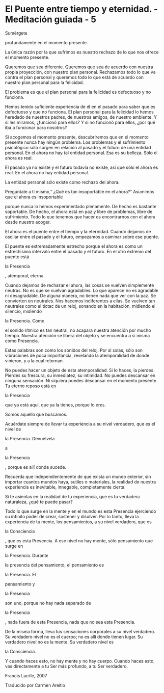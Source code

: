 # El Puente entre tiempo y eternidad. - Meditación guiada - 5

Sumérgete

profundamente en el momento presente.

La única razón por la que sufrimos es nuestro rechazo de lo que nos ofrece el momento presente.

Queremos que sea diferente. Queremos que sea de acuerdo con nuestra propia proyección, con nuestro plan personal. Rechazamos todo lo que va contra el plan personal y queremos todo lo que está de acuerdo con nuestro plan personal para la felicidad.

El problema es que el plan personal para la felicidad es defectuoso y no funciona.

Hemos tenido suficiente experiencia de él en el pasado para saber que es defectuoso y que no funciona. El plan personal para la felicidad lo hemos heredado de nuestros padres, de nuestros amigos, de nuestro ambiente. Y si les miramos, ¿funcionó para ellos? Y si no funcionó para ellos, ¿por qué iba a funcionar para nosotros?

Si acogemos el momento presente, descubriremos que en el momento presente nunca hay ningún problema. Los problemas y el sufrimiento psicológico sólo surgen en relación al pasado y el futuro de una entidad personal. En el ahora no hay tal entidad personal. Esa es su belleza. Sólo el ahora es real.

El pasado ya no existe y el futuro todavía no existe, así que sólo el ahora es real. En el ahora no hay entidad personal.

La entidad personal sólo existe como rechazo del ahora. 

Pregúntate a ti mismo,” ¿Qué es tan insoportable en el ahora?” Asumimos que el ahora es insoportable

porque nunca lo hemos experimentado plenamente. De hecho es bastante soportable. De hecho, el ahora está en paz y libre de problemas, libre de sufrimiento. Todo lo que tenemos que hacer es encontrarnos con el ahora desde nuestro acoger.

El ahora es el puente entre el tiempo y la eternidad. Cuando dejamos de oscilar entre el pasado y el futuro, empezamos a caminar sobre ese puente.

El puente es extremadamente estrecho porque el ahora es como un estrechísimo intervalo entre el pasado y el futuro. En el otro extremo del puente está 

la Presencia

, atemporal, eterna.

Cuando dejamos de rechazar el ahora, las cosas se vuelven simplemente neutras. No es que se vuelvan agradables. Lo que aparece no es agradable ni desagradable. De alguna manera, no tienen nada que ver con la paz. Se convierten en neutrales. Nos hacemos indiferentes a ellas. Se vuelven tan neutrales como el tictac de un reloj, sonando en la habitación, midiendo el silencio, midiendo 

la Presencia. Como

 el sonido rítmico es tan neutral, no acapara nuestra atención por mucho tiempo. Nuestra atención se libera del objeto y se encuentra a sí misma como Presencia.

Estas palabras son como los sonidos del reloj. Por sí solas, sólo son vibraciones de poca importancia, revelando la atemporalidad de donde vinieron, y a la cual retornan.

No puedes hacer un objeto de esta atemporalidad. Si lo haces, la pierdes. Pierdes su frescura, su inmediatez, su intimidad. No puedes descansar en ninguna sensación. Ni siquiera puedes descansar en el momento presente. Tu eterno reposo está en 

la Presencia

 que ya está aquí, que ya la tienes, porque lo eres.

Somos aquello que buscamos.

Acuérdate siempre de llevar tu experiencia a su nivel verdadero, que es el nivel de 

la Presencia. Devuélvela

 a 

la Presencia

, porque es allí donde sucede.

Recuerda que independientemente de que exista un mundo exterior, sin importar cuantos mundos haya, sutiles o materiales, la realidad de nuestra experiencia es inevitable, innegable, completamente cierta.

Si te asientas en la realidad de tu experiencia, que es tu verdadera naturaleza, ¿qué te puede pasar?

Todo lo que surge en la mente y en el mundo es esta Presencia ejerciendo su infinito poder de crear, sostener y disolver. Por lo tanto, lleva la experiencia de tu mente, los pensamientos, a su nivel verdadero, que es 

la Consciencia

, que es esta Presencia. A ese nivel no hay mente, sólo pensamiento que surge en 

la Presencia. Durante

 la presencia del pensamiento, el pensamiento es 

la Presencia. El

 pensamiento y 

la Presencia

 son uno, porque no hay nada separado de 

la Presencia

, nada fuera de esta Presencia, nada que no sea esta Presencia.

De la misma forma, lleva tus sensaciones corporales a su nivel verdadero. Su verdadero nivel no es el cuerpo; no es allí donde tienen lugar. Su verdadero nivel no es la mente. Su verdadero nivel es 

la Consciencia.

Y cuando haces esto, no hay mente y no hay cuerpo. Cuando haces esto, vas directamente a tu Ser más profundo, a tu Ser verdadero.

Francis Lucille, 2007

Traducido por Carmen Areitio 

